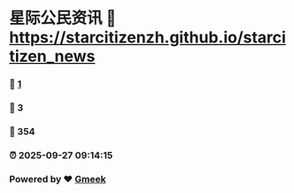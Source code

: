 # 星际公民资讯 :link: https://starcitizenzh.github.io/starcitizen_news 
### :page_facing_up: [1](https://starcitizenzh.github.io/starcitizen_news/tag.html) 
### :speech_balloon: 3 
### :hibiscus: 354 
### :alarm_clock: 2025-09-27 09:14:15 
### Powered by :heart: [Gmeek](https://github.com/Meekdai/Gmeek)

